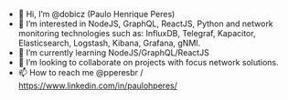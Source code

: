 - 👋 Hi, I’m @dobicz (Paulo Henrique Peres)
- 👀 I’m interested in NodeJS, GraphQL, ReactJS, Python and network monitoring technologies such as: InfluxDB, Telegraf, Kapacitor, Elasticsearch, Logstash, Kibana, Grafana, gNMI.
- 🌱 I’m currently learning NodeJS/GraphQL/ReactJS
- 💞️ I’m looking to collaborate on projects with focus network solutions.
- 📫 How to reach me @pperesbr / https://www.linkedin.com/in/paulohperes/

<!---
dobicz/dobicz is a ✨ special ✨ repository because its `README.md` (this file) appears on your GitHub profile.
You can click the Preview link to take a look at your changes.
--->
